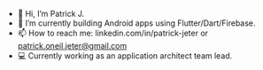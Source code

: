 - 👋 Hi, I’m Patrick J.
- 🌱 I’m currently building Android apps using Flutter/Dart/Firebase.
- 📫 How to reach me: linkedin.com/in/patrick-jeter or patrick.oneil.jeter@gmail.com
- 💻 Currently working as an application architect team lead. 




<!---
patrickjeter40/patrickjeter40 is a ✨ special ✨ repository because its `README.md` (this file) appears on your GitHub profile.
You can click the Preview link to take a look at your changes.
--->
